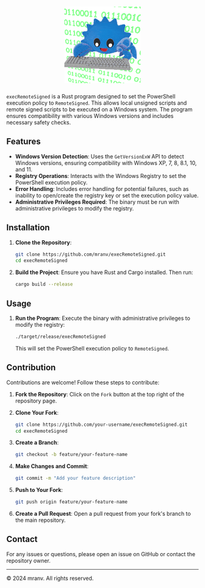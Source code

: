 <h1 align="center">
<br>
<img src=assets/rust-ferris.gif >
<br>

</h1>

`execRemoteSigned` is a Rust program designed to set the PowerShell execution policy to `RemoteSigned`. This allows local unsigned scripts and remote signed scripts to be executed on a Windows system. The program ensures compatibility with various Windows versions and includes necessary safety checks.

## Features

- **Windows Version Detection**: Uses the `GetVersionExW` API to detect Windows versions, ensuring compatibility with Windows XP, 7, 8, 8.1, 10, and 11.
- **Registry Operations**: Interacts with the Windows Registry to set the PowerShell execution policy.
- **Error Handling**: Includes error handling for potential failures, such as inability to open/create the registry key or set the execution policy value.
- **Administrative Privileges Required**: The binary must be run with administrative privileges to modify the registry.

## Installation

1. **Clone the Repository**:

   ```bash
   git clone https://github.com/mranv/execRemoteSigned.git
   cd execRemoteSigned
   ```

2. **Build the Project**:
   Ensure you have Rust and Cargo installed. Then run:
   ```bash
   cargo build --release
   ```

## Usage

1. **Run the Program**:
   Execute the binary with administrative privileges to modify the registry:

   ```bash
   ./target/release/execRemoteSigned
   ```

   This will set the PowerShell execution policy to `RemoteSigned`.

## Contribution

Contributions are welcome! Follow these steps to contribute:

1. **Fork the Repository**:
   Click on the `Fork` button at the top right of the repository page.

2. **Clone Your Fork**:

   ```bash
   git clone https://github.com/your-username/execRemoteSigned.git
   cd execRemoteSigned
   ```

3. **Create a Branch**:

   ```bash
   git checkout -b feature/your-feature-name
   ```

4. **Make Changes and Commit**:

   ```bash
   git commit -m "Add your feature description"
   ```

5. **Push to Your Fork**:

   ```bash
   git push origin feature/your-feature-name
   ```

6. **Create a Pull Request**:
   Open a pull request from your fork's branch to the main repository.

## Contact

For any issues or questions, please open an issue on GitHub or contact the repository owner.

---

© 2024 mranv. All rights reserved.
